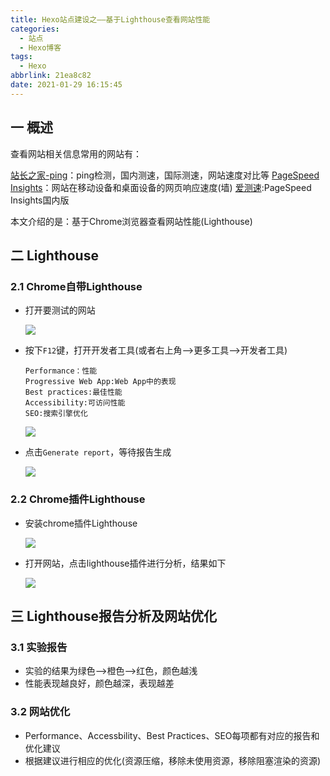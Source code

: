```yaml
---
title: Hexo站点建设之——基于Lighthouse查看网站性能
categories:
  - 站点
  - Hexo博客
tags:
  - Hexo
abbrlink: 21ea8c82
date: 2021-01-29 16:15:45
---
```

## 一 概述

查看网站相关信息常用的网站有：

[站长之家-ping][1]：ping检测，国内测速，国际测速，网站速度对比等
[PageSpeed Insights][12]：网站在移动设备和桌面设备的网页响应速度(墙)
[爱测速][13]:PageSpeed Insights国内版

本文介绍的是：基于Chrome浏览器查看网站性能(Lighthouse)

<!--more-->

## 二 Lighthouse

### 2.1 Chrome自带Lighthouse

* 打开要测试的网站

  ![][1]

* 按下`F12`键，打开开发者工具(或者右上角—>更多工具—>开发者工具)

  ```
  Performance：性能
  Progressive Web App:Web App中的表现
  Best practices:最佳性能
  Accessibility:可访问性能
  SEO:搜索引擎优化
  ```

  ![][2]

* 点击`Generate report`，等待报告生成

  ![][3]
  
### 2.2 Chrome插件Lighthouse

* 安装chrome插件Lighthouse

  ![][4]

* 打开网站，点击lighthouse插件进行分析，结果如下

  ![][5]

## 三 Lighthouse报告分析及网站优化

### 3.1 实验报告

* 实验的结果为绿色—>橙色—>红色，颜色越浅
* 性能表现越良好，颜色越深，表现越差

### 3.2 网站优化

* Performance、Accessbility、Best Practices、SEO每项都有对应的报告和优化建议
* 根据建议进行相应的优化(资源压缩，移除未使用资源，移除阻塞渲染的资源)



[1]:https://cdn.staticaly.com/gh/PGzxc/CDN/master/blog-hexo/website-lighthouse-test-site.png
[2]:https://cdn.staticaly.com/gh/PGzxc/CDN/master/blog-hexo/website-lighthouse-website-chrome-open.png
[3]:https://cdn.staticaly.com/gh/PGzxc/CDN/master/blog-hexo/website-lighthouse-website-result.gif
[4]:https://cdn.staticaly.com/gh/PGzxc/CDN/master/blog-hexo/website-lighthouse-chrome-plugin.png
[5]:https://cdn.staticaly.com/gh/PGzxc/CDN/master/blog-hexo/website-lighthouse-plugin-result.png

[11]:https://ping.chinaz.com
[12]:https://developers.google.com/speed/pagespeed/insights/
[13]:https://www.aicesu.cn